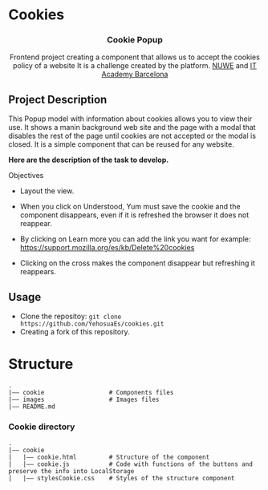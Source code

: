 # Cookies

<h3 align="center">Cookie Popup</h3>
<p align="center">
Frontend project creating a component that allows us to accept the cookies policy of a website
It is a challenge created by the platform.
  <a href="https://nuwe.io/challenge/repte-2-accept-cookie">NUWE</a>
  and <a href="https://www.barcelonactiva.cat/es/itacademy"> IT Academy Barcelona</a>
</p>

## Project Description

This Popup model with information about cookies allows you to view their use. It shows a manin background web site and the page with a modal that disables the rest of the page until cookies are not accepted or the modal is closed. It is a simple component that can be reused for any website.

**Here are the description of the task to develop.**

Objectives
- Layout the view.

- When you click on Understood, Yum must save the cookie and the component disappears, even if it is refreshed the browser it does not reappear.
- By clicking on Learn more you can add the link you want for example: https://support.mozilla.org/es/kb/Delete%20cookies
- Clicking on the cross makes the component disappear but refreshing it reappears.

## Usage
- Clone the repositoy: ``git clone https://github.com/YehosuaEs/cookies.git``
- Creating a fork of this repository.

# Structure

````
.
|–– cookie                  # Components files 
|–– images                  # Images files
|–– README.md
````

### Cookie directory

````
.
|–– cookie
|   |–– cookie.html         # Structure of the component
|   |–– cookie.js           # Code with functions of the buttons and preserve the info into LocalStorage
|   |–– stylesCookie.css    # Styles of the structure component
````

